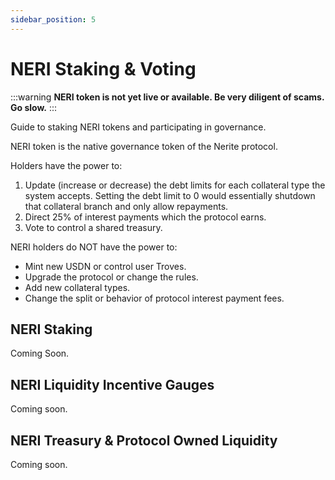 ```yaml
---
sidebar_position: 5
---
```


# NERI Staking & Voting

:::warning
**NERI token is not yet live or available. Be very diligent of scams. Go slow.** 
:::

Guide to staking NERI tokens and participating in governance.

NERI token is the native governance token of the Nerite protocol. 

Holders have the power to:
1. Update (increase or decrease) the debt limits for each collateral type the system accepts. Setting the debt limit to 0 would essentially shutdown that collateral branch and only allow repayments.
2. Direct 25% of interest payments which the protocol earns.
3. Vote to control a shared treasury.


NERI holders do NOT have the power to:
- Mint new USDN or control user Troves.
- Upgrade the protocol or change the rules.
- Add new collateral types.
- Change the split or behavior of protocol interest payment fees.

## NERI Staking
Coming Soon.

## NERI Liquidity Incentive Gauges
Coming soon.

## NERI Treasury & Protocol Owned Liquidity
Coming soon.
